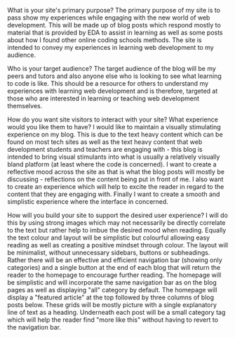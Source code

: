 What is your site's primary purpose?
The primary purpose of my site is to pass show my experiences while engaging with the new world of web development. This will be made up of blog posts which respond mostly to material that is provided by EDA to assist in learning as well as some posts about how I found other online coding schools methods. The site is intended to convey my experiences in learning web development to my audience.

Who is your target audience?
The target audience of the blog will be my peers and tutors and also anyone else who is looking to see what learning to code is like. This should be a resource for others to understand my experiences with learning web development and is therefore, targeted at those who are interested in learning or teaching web development themselves.

How do you want site visitors to interact with your site? What experience would you like them to have?
I would like to maintain a visually stimulating experience on my blog. This is due to the text heavy content which can be found on most tech sites as well as the text heavy content that web development students and teachers are engaging with - this blog is intended to bring visual stimulants into what is usually a relatively visually bland platform (at least where the code is concerned).  I want to create a reflective mood across the site as that is what the blog posts will mostly be discussing - reflections on the content being put in front of me. I also want to create an experience which will help to excite the reader in regard to the content that they are engaging with. Finally I want to create a smooth and simplistic experience where the interface in concerned.

How will you build your site to support the desired user experience?
I will do this by using strong images which may not necessarily be directly correlate to the text but rather help to imbue the desired mood when reading. Equally the text colour and layout will be simplistic but colourful allowing easy reading as well as creating a positive mindset through colour. The layout will be minimalist, without unnecessary sidebars, buttons or subheadings. Rather there will be an effective and efficient navigation bar (showing only categories) and a single button at the end of each blog that will return the reader to the homepage to encourage further reading.  The homepage will be simplistic and will incorporate the same navigation bar as on the blog pages as well as displaying "all" category by default. The homepage will display a "featured article" at the top followed by three columns of blog posts below. These grids will be mostly picture with a single explanatory line of text as a heading. Underneath each post will be a small category tag which will help the reader find "more like this" without having to revert to the navigation bar. 
